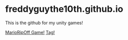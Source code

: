# freddyguythe10th.github.io
<p>This is the github for my unity games!</p>
<a href="https://freddyguythe10th.github.io/MarioRipoff" target="_blank">MarioRipOff Game!</a>
<a href="https://freddyguythe10th.github.io/V1.0" target="_blank">Tag!</a>
